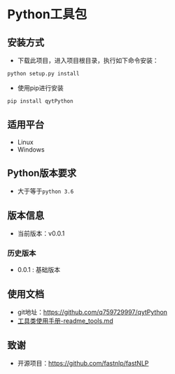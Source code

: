 
# Python工具包

## 安装方式

- 下载此项目，进入项目根目录，执行如下命令安装：

```python
python setup.py install
```

- 使用pip进行安装

```python
pip install qytPython
```

## 适用平台

- Linux
- Windows

## Python版本要求

- 大于等于`python 3.6`

## 版本信息

- 当前版本：v0.0.1

### 历史版本

- 0.0.1 : 基础版本

## 使用文档

- git地址：<https://github.com/q759729997/qytPython>
- [工具类使用手册-readme_tools.md](readme_tools.md)

## 致谢

- 开源项目：<https://github.com/fastnlp/fastNLP>
